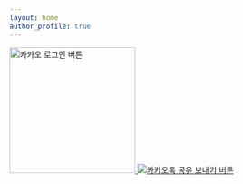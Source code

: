 ```yaml
---
layout: home
author_profile: true
---
```

<script src="https://developers.kakao.com/sdk/js/kakao.js"></script>
<script>
	console.log(window.location);
  function loginWithKakao() {
  	var getUrl = window.location;
  	console.log(getUrl);
    Kakao.init("f64585f1fa831d622cdc03a67b36193c")
    Kakao.Auth.authorize({
      redirectUri: 'https://sungjunh.me'
    })

    // SDK 초기화 여부를 판단합니다.
    console.log(Kakao.isInitialized());
  }
</script>


<a id="custom-login-btn" href="javascript:loginWithKakao()">
  <img
    src="//k.kakaocdn.net/14/dn/btroDszwNrM/I6efHub1SN5KCJqLm1Ovx1/o.jpg"
    width="222"
    alt="카카오 로그인 버튼"
  />
</a>

<a id="create-kakaotalk-sharing-btn" href="javascript:;">
  <img
    src="https://developers.kakao.com/assets/img/about/logos/kakaotalksharing/kakaotalk_sharing_btn_medium.png"
    alt="카카오톡 공유 보내기 버튼"
  />
</a>
<script type="text/javascript">
  Kakao.init("f64585f1fa831d622cdc03a67b36193c")
  Kakao.Share.createCustomButton({
    container: '#create-kakaotalk-sharing-btn',
    templateId: 79025,
    templateArgs: {
      title:
        '판교 맛집에 들르다. 다양하고 풍부한 퓨전 한정식. 깔끔한 내부 인테리어 라이언',
      description:
        '부담없는 가격에 푸짐하게 즐기는 점심메뉴 런치한정식, 불고기정식, 돼지 김치찌개 등',
      image:
        'https://www.rd.com/wp-content/uploads/2019/07/Screen-Shot-2020-07-17-at-1.01.13-PM-copy.jpg?resize=1536,1025'
    },
  })
</script>
